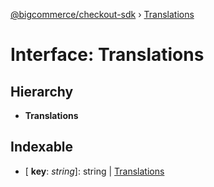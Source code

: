 [@bigcommerce/checkout-sdk](../README.md) › [Translations](translations.md)

# Interface: Translations

## Hierarchy

* **Translations**

## Indexable

* \[ **key**: *string*\]: string | [Translations](translations.md)
